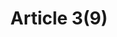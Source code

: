 ---
title: "Article 3(9)"
draft: false
exceptions:
- info51
memberstates:
- CY
score: 3
compensation:
- 
remarks: |
 


link: "http://www.cylaw.org/nomoi/enop/non-ind/1976_1_59/full.html"
---